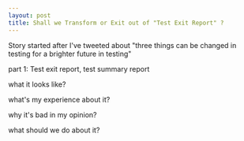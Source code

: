```yaml
---
layout: post
title: Shall we Transform or Exit out of "Test Exit Report" ?
---
```

Story started after I've tweeted about "three things can be changed in testing for a brighter future in testing"

part 1: Test exit report, test summary report

what it looks like?




what's my experience about it?





why it's bad in my opinion?




what should we do about it?
